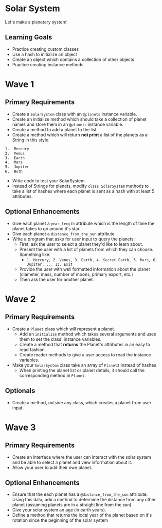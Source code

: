 # Solar System
Let's make a planetary system!

## Learning Goals

- Practice creating custom classes
- Use a hash to initialize an object
- Create an object which contains a collection of other objects
- Practice creating instance methods


# Wave 1
## Primary Requirements
- Create a `SolarSystem` class with an `@planets` instance variable.
- Create an initialize method which should take a collection of planet names and store them in an `@planets` instance variable.
- Create a method to add a planet to the list.
- Create a method which will return **not print** a list of the planets as a String in this style:

```bash
1.  Mercury
2.  Venus
3.  Earth
4.  Mars
5.  Jupiter
6.  Hoth
```
- Write code to test your SolarSystem
- Instead of Strings for planets, modify `class SolarSystem` methods to take a list of hashes where each planet is sent as a hash with at least 5 attributes.  

## Optional Enhancements
- Give each planet a `year_length` attribute which is the length of time the planet takes to go around it's star.  
- Give each planet a `distance_from_the_sun` attribute
- Write a program that asks for user input to query the planets:
  - First, ask the user to select a planet they'd like to learn about.
  - Present the user with a list of planets from which they can choose. Something like:
    - `1. Mercury, 2. Venus, 3. Earth, 4. Secret Earth, 5. Mars, 6. Jupiter, ... 13. Exit`
  - Provide the user with well formatted information about the planet (diameter, mass, number of moons, primary export, etc.)
  - Then ask the user for another planet.

# Wave 2
## Primary Requirements
- Create a `Planet` class which will represent a planet.
    - Add an `initialize` method which takes several arguments and uses them to set the class' instance variables.
    - Create a method that **returns** the Planet's attributes in an easy to read fashion.
    - Create reader methods to give a user access to read the instance variables.
- Make your `SolarSystem` class take an array of `Planet`s instead of hashes.
    - When printing the planet list or planet details, it should call the corresponding method in `Planet`.

## Optionals
-  Create a method, outside any class, which creates a planet from user input.

# Wave 3
## Primary Requirements
- Create an interface where the user can interact with the solar system and be able to select a planet and view information about it.  
- Allow your user to add their own planet.  

## Optional Enhancements
- Ensure that the each planet has a `@distance_from_the_sun` attribute. Using this data, add a method to determine the distance from any other planet (assuming planets are in a straight line from the sun)
- Give your solar system an age (in earth years).
- Define a method that returns the local year of the planet based on it's rotation since the beginning of the solar system
